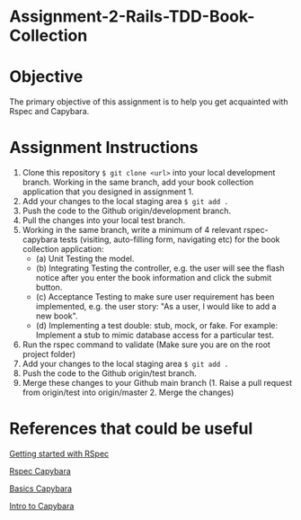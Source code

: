 # Assignment-2-Rails-TDD-Book-Collection

# Objective
The primary objective of this assignment is to help you get acquainted with Rspec and Capybara.

# Assignment Instructions

1. Clone this repository ```$ git clone <url>``` into your local development branch. Working in the same branch, add your book collection application that you designed in assignment 1.
2. Add your changes to the local staging area ```$ git add .```
3. Push the code to the Github origin/development branch.
4. Pull the changes into your local test branch.
5. Working in the same branch, write a minimum of 4 relevant rspec-capybara tests (visiting, auto-filling form, navigating etc) for the book collection application:
   * (a) Unit Testing the model.
   * (b) Integrating Testing the controller, e.g. the user will see the flash notice after you enter the book information and click the submit button.
   * (c) Acceptance Testing to make sure user requirement has been implemented, e.g. the user story: "As a user, I would like to add a new book".
   * (d) Implementing a test double: stub, mock, or fake. For example: Implement a stub to mimic database access for a particular test.
6. Run the rspec command to validate (Make sure you are on the root project folder)
7. Add your changes to the local staging area ```$ git add .```
8. Push the code to the Github origin/test branch.
9. Merge these changes to your Github main branch (1. Raise a pull request from origin/test into origin/master 2. Merge the changes)

# References that could be useful
[Getting started with RSpec](https://semaphoreci.com/community/tutorials/getting-started-with-rspec)

[Rspec Capybara](https://www.codewithjason.com/rails-testing-hello-world-using-rspec-capybara)

[Basics Capybara](https://www.sitepoint.com/basics-capybara-improving-tests)

[Intro to Capybara](https://learn.co/lessons/intro-to-capybara)